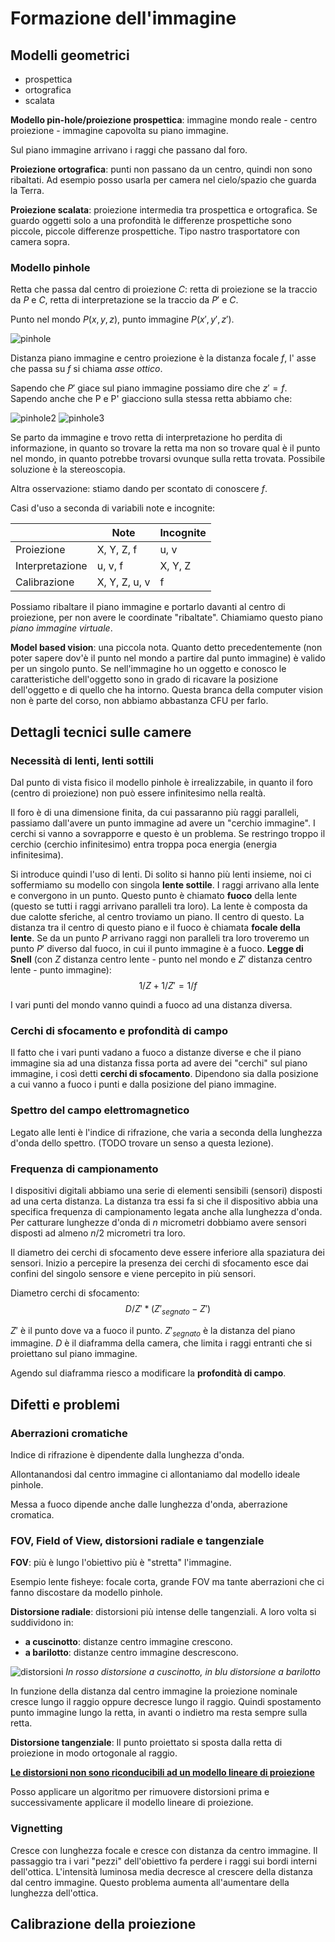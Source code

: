 # Formazione dell'immagine

## Modelli geometrici

- prospettica
- ortografica
- scalata

**Modello pin-hole/proiezione prospettica**: immagine mondo reale - centro proiezione - immagine capovolta su piano immagine.

Sul piano immagine arrivano i raggi che passano dal foro.

**Proiezione ortografica**: punti non passano da un centro, quindi non sono ribaltati. Ad esempio posso usarla per camera nel cielo/spazio che guarda la Terra.

**Proiezione scalata**: proiezione intermedia tra prospettica e ortografica. Se guardo oggetti solo a una profondità le differenze prospettiche sono piccole, piccole differenze prospettiche.
Tipo nastro trasportatore con camera sopra.

### Modello pinhole

Retta che passa dal centro di proiezione $C$: retta di proiezione se la traccio da $P$ e $C$, retta di interpretazione se la traccio da $P'$ e $C$. 

Punto nel mondo $P(x,y,z)$, punto immagine $P(x', y', z')$.

![pinhole](img/pinhole.png)

Distanza piano immagine e centro proiezione è la distanza focale $f$, l' asse che passa su $f$ si chiama _asse ottico_.

Sapendo che $P'$ giace sul piano immagine possiamo dire che $z' = f$.
Sapendo anche che P e P' giacciono sulla stessa retta abbiamo che:

![pinhole2](img/pinhole2.png)
![pinhole3](img/pinhole3.png)

Se parto da immagine e trovo retta di interpretazione ho perdita di informazione, in quanto so trovare la retta ma non so trovare qual è il punto nel mondo, in quanto potrebbe trovarsi ovunque sulla retta trovata. Possibile soluzione è la stereoscopia.

Altra osservazione: stiamo dando per scontato di conoscere $f$.

Casi d'uso a seconda di variabili note e incognite:

|                 | Note          | Incognite |
|-----------------|---------------|-----------|
| Proiezione      | X, Y, Z, f    | u, v      |
| Interpretazione | u, v, f       | X, Y, Z   |
| Calibrazione    | X, Y, Z, u, v | f         |


Possiamo ribaltare il piano immagine e portarlo davanti al centro di proiezione, per non avere le coordinate "ribaltate". Chiamiamo questo piano _piano immagine virtuale_.

**Model based vision**: una piccola nota.
Quanto detto precedentemente (non poter sapere dov'è il punto nel mondo a partire dal punto immagine) è valido per un singolo punto.
Se nell'immagine ho un oggetto e conosco le caratteristiche dell'oggetto sono in grado di ricavare la posizione dell'oggetto e di quello che ha intorno.
Questa branca della computer vision non è parte del corso, non abbiamo abbastanza CFU per farlo.

## Dettagli tecnici sulle camere

### Necessità di lenti, lenti sottili

Dal punto di vista fisico il modello pinhole è irrealizzabile, in quanto il foro (centro di proiezione) non può essere infinitesimo nella realtà.

Il foro è di una dimensione finita, da cui passaranno più raggi paralleli, passiamo dall'avere un punto immagine ad avere un "cerchio immagine". I cerchi si vanno a sovrapporre e questo è un problema. Se restringo troppo il cerchio (cerchio infinitesimo) entra troppa poca energia (energia infinitesima). 

Si introduce quindi l'uso di lenti. Di solito si hanno più lenti insieme, noi ci soffermiamo su modello con singola **lente sottile**.
I raggi arrivano alla lente e convergono in un punto. Questo punto è chiamato **fuoco** della lente (questo se tutti i raggi arrivano paralleli tra loro). La lente è composta da due calotte sferiche, al centro troviamo un piano. Il centro di questo. La distanza tra il centro di questo piano e il fuoco è chiamata **focale della lente**.
Se da un punto $P$ arrivano raggi non paralleli tra loro troveremo un punto $P'$ diverso dal fuoco, in cui il punto immagine è a fuoco.
**Legge di Snell** (con $Z$ distanza centro lente - punto nel mondo e $Z'$ distanza centro lente - punto immagine): 
$$
1/Z + 1/Z' = 1/f
$$

I vari punti del mondo vanno quindi a fuoco ad una distanza diversa.

### Cerchi di sfocamento e profondità di campo

Il fatto che i vari punti vadano a fuoco a distanze diverse e che il piano immagine sia ad una distanza fissa porta ad avere dei "cerchi" sul piano immagine, i così detti **cerchi di sfocamento**.
Dipendono sia dalla posizione a cui vanno a fuoco i punti e dalla posizione del piano immagine.

### Spettro del campo elettromagnetico

Legato alle lenti è l'indice di rifrazione, che varia a seconda della lunghezza d'onda dello spettro.
(TODO trovare un senso a questa lezione).

### Frequenza di campionamento

I dispositivi digitali abbiamo una serie di elementi sensibili (sensori) disposti ad una certa distanza. La distanza tra essi fa si che il dispositivo abbia una specifica frequenza di campionamento legata anche alla lunghezza d'onda. 
Per catturare lunghezze d'onda di $n$ micrometri dobbiamo avere sensori disposti ad almeno $n/2$ micrometri tra loro.

Il diametro dei cerchi di sfocamento deve essere inferiore alla spaziatura dei sensori. Inizio a percepire la presenza dei cerchi di sfocamento esce dai confini del singolo sensore e viene percepito in più sensori.

Diametro cerchi di sfocamento:
$$
D/Z' * (Z'_{segnato} - Z')
$$

$Z'$ è il punto dove va a fuoco il punto.
$Z'_{segnato}$ è la distanza del piano immagine.
$D$ è il diaframma della camera, che limita i raggi entranti che si proiettano sul piano immagine.

Agendo sul diaframma riesco a modificare la **profondità di campo**.

## Difetti e problemi

### Aberrazioni cromatiche

Indice di rifrazione è dipendente dalla lunghezza d'onda. 

Allontanandosi dal centro immagine ci allontaniamo dal modello ideale pinhole.

Messa a fuoco dipende anche dalle lunghezza d'onda, aberrazione cromatica.

### FOV, Field of View, distorsioni radiale e tangenziale

**FOV**: più è lungo l'obiettivo più è "stretta" l'immagine.

Esempio lente fisheye: focale corta, grande FOV ma tante aberrazioni che ci fanno discostare da modello pinhole.

**Distorsione radiale**: distorsioni più intense delle tangenziali.
A loro volta si suddividono in:
- **a cuscinotto**: distanze centro immagine crescono.
- **a barilotto**: distanze centro immagine descrescono.

![distorsioni](img/distorsioni-radiali.png)
*In rosso distorsione a cuscinotto, in blu distorsione a barilotto*

In funzione della distanza dal centro immagine la proiezione nominale cresce lungo il raggio oppure decresce lungo il raggio. 
Quindi spostamento punto immagine lungo la retta, in avanti o indietro ma resta sempre sulla retta.

**Distorsione tangenziale**: Il punto proiettato si sposta dalla retta di proiezione in modo ortogonale al raggio.

<u>**Le distorsioni non sono riconducibili ad un modello lineare di proiezione**</u>

Posso applicare un algoritmo per rimuovere distorsioni prima e successivamente applicare il modello lineare di proiezione.

### Vignetting

Cresce con lunghezza focale e cresce con distanza da centro immagine.
Il passaggio tra i vari "pezzi" dell'obiettivo fa perdere i raggi sui bordi interni dell'ottica. 
L'intensità luminosa media decresce al crescere della distanza dal centro immagine.
Questo problema aumenta all'aumentare della lunghezza dell'ottica.

## Calibrazione della proiezione

